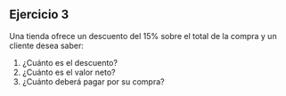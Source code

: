 ## Ejercicio 3

Una tienda ofrece un descuento del 15% sobre el total de la compra y un cliente desea saber:
1. ¿Cuánto es el descuento?
2. ¿Cuánto es el valor neto?
3. ¿Cuánto deberá pagar por su compra?
